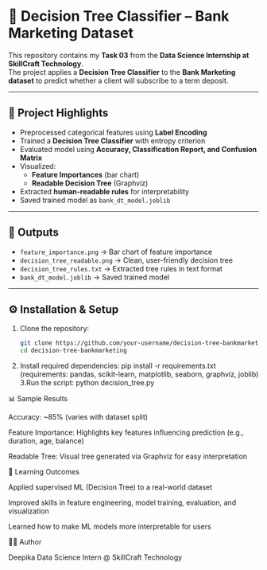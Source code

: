 # 🌳 Decision Tree Classifier – Bank Marketing Dataset

This repository contains my **Task 03** from the **Data Science Internship at SkillCraft Technology**.  
The project applies a **Decision Tree Classifier** to the **Bank Marketing dataset** to predict whether a client will subscribe to a term deposit.

---

## 📌 Project Highlights
- Preprocessed categorical features using **Label Encoding**
- Trained a **Decision Tree Classifier** with entropy criterion
- Evaluated model using **Accuracy, Classification Report, and Confusion Matrix**
- Visualized:
  - **Feature Importances** (bar chart)
  - **Readable Decision Tree** (Graphviz)
- Extracted **human-readable rules** for interpretability
- Saved trained model as `bank_dt_model.joblib`

---

## 📂 Outputs
- `feature_importance.png` → Bar chart of feature importance  
- `decision_tree_readable.png` → Clean, user-friendly decision tree  
- `decision_tree_rules.txt` → Extracted tree rules in text format  
- `bank_dt_model.joblib` → Saved trained model  

---

## ⚙️ Installation & Setup
1. Clone the repository:
   ```bash
   git clone https://github.com/your-username/decision-tree-bankmarketing.git
   cd decision-tree-bankmarketing
2. Install required dependencies:
   pip install -r requirements.txt
   (requirements: pandas, scikit-learn, matplotlib, seaborn, graphviz, joblib)
3.Run the script:
  python decision_tree.py

📊 Sample Results

Accuracy: ~85% (varies with dataset split)

Feature Importance: Highlights key features influencing prediction (e.g., duration, age, balance)

Readable Tree: Visual tree generated via Graphviz for easy interpretation

🎯 Learning Outcomes

Applied supervised ML (Decision Tree) to a real-world dataset

Improved skills in feature engineering, model training, evaluation, and visualization

Learned how to make ML models more interpretable for users

👩‍💻 Author

Deepika
Data Science Intern @ SkillCraft Technology
   

